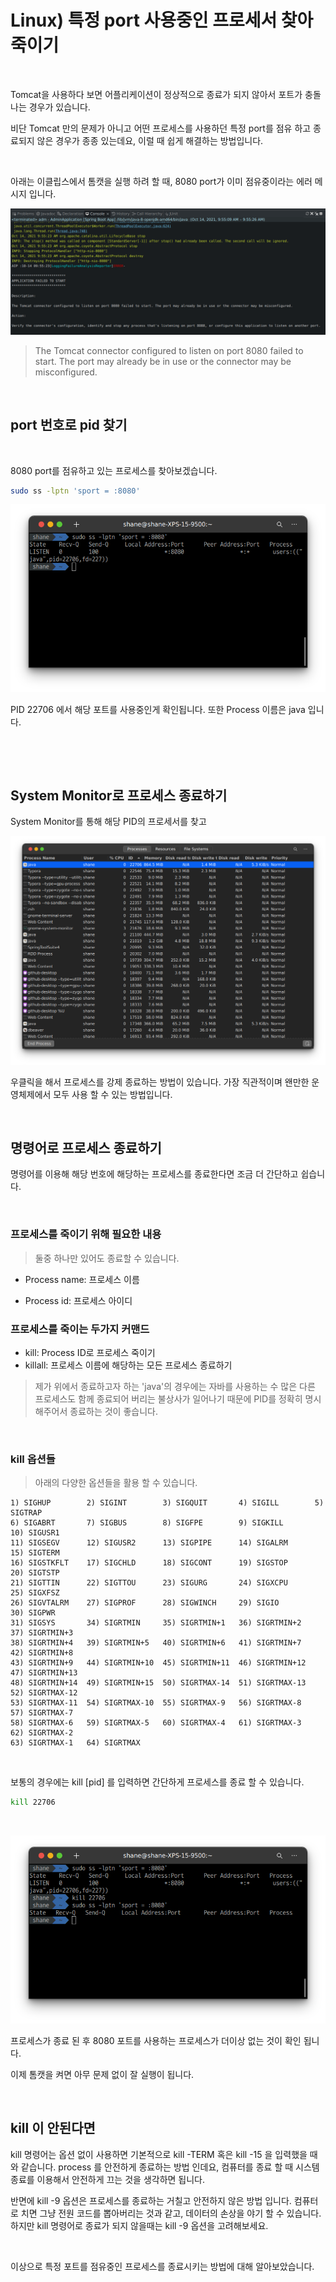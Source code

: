 # Linux) 특정 port 사용중인 프로세서 찾아 죽이기

​		

Tomcat을 사용하다 보면 어플리케이션이 정상적으로 종료가 되지 않아서 포트가 충돌 나는 경우가 있습니다. 

비단 Tomcat 만의 문제가 아니고 어떤 프로세스를 사용하던 특정 port를 점유 하고 종료되지 않은 경우가 종종 있는데요, 이럴 때 쉽게 해결하는 방법입니다.

​	

아래는 이클립스에서 톰캣을 실행 하려 할 때, 8080 port가 이미 점유중이라는 에러 메시지 입니다.

![image-20211014100143457](https://raw.githubusercontent.com/Shane-Park/markdownBlog/master/OS/linux/findPidByPort.assets/image-20211014100143457.png)

> The Tomcat connector configured to listen on port 8080 failed to start. The port may already be in use or the connector may be misconfigured.

​	

## port 번호로 pid 찾기

​	

8080 port를 점유하고 있는 프로세스를 찾아보겠습니다.

```bash
sudo ss -lptn 'sport = :8080'
```

![image-20211014100309471](https://raw.githubusercontent.com/Shane-Park/markdownBlog/master/OS/linux/findPidByPort.assets/image-20211014100309471.png)

PID 22706 에서 해당 포트를 사용중인게 확인됩니다. 또한 Process 이름은 java 입니다.

​	

​		

## System Monitor로 프로세스 종료하기

System Monitor를 통해 해당 PID의 프로세서를 찾고

![image-20211014101003289](https://raw.githubusercontent.com/Shane-Park/markdownBlog/master/OS/linux/findPidByPort.assets/image-20211014101003289.png)

우클릭을 해서 프로세스를 강제 종료하는 방법이 있습니다. 가장 직관적이며 왠만한 운영체제에서 모두 사용 할 수 있는 방법입니다.

​	

## 명령어로 프로세스 종료하기

명령어를 이용해 해당 번호에 해당하는 프로세스를 종료한다면 조금 더 간단하고 쉽습니다.

​	

### 프로세스를 죽이기 위해 필요한 내용

> 둘중 하나만 있어도 종료할 수 있습니다.

- Process name: 프로세스 이름

- Process id: 프로세스 아이디

  

### 프로세스를 죽이는 두가지 커맨드

- kill: Process ID로 프로세스 죽이기
- killall: 프로세스 이름에 해당하는 모든 프로세스 종료하기

>  제가 위에서 종료하고자 하는 'java'의 경우에는 자바를 사용하는 수 많은 다른 프로세스도 함께 종료되어 버리는 불상사가 일어나기 때문에 PID를 정확히 명시해주어서 종료하는 것이 좋습니다.

​		

### kill 옵션들

> 아래의 다양한 옵션들을 활용 할 수 있습니다.

```
1) SIGHUP        2) SIGINT        3) SIGQUIT       4) SIGILL        5) SIGTRAP
6) SIGABRT       7) SIGBUS        8) SIGFPE        9) SIGKILL       10) SIGUSR1
11) SIGSEGV      12) SIGUSR2      13) SIGPIPE      14) SIGALRM      15) SIGTERM
16) SIGSTKFLT    17) SIGCHLD      18) SIGCONT      19) SIGSTOP      20) SIGTSTP
21) SIGTTIN      22) SIGTTOU      23) SIGURG       24) SIGXCPU      25) SIGXFSZ
26) SIGVTALRM    27) SIGPROF      28) SIGWINCH     29) SIGIO        30) SIGPWR
31) SIGSYS       34) SIGRTMIN     35) SIGRTMIN+1   36) SIGRTMIN+2   37) SIGRTMIN+3
38) SIGRTMIN+4   39) SIGRTMIN+5   40) SIGRTMIN+6   41) SIGRTMIN+7   42) SIGRTMIN+8
43) SIGRTMIN+9   44) SIGRTMIN+10  45) SIGRTMIN+11  46) SIGRTMIN+12  47) SIGRTMIN+13
48) SIGRTMIN+14  49) SIGRTMIN+15  50) SIGRTMAX-14  51) SIGRTMAX-13  52) SIGRTMAX-12
53) SIGRTMAX-11  54) SIGRTMAX-10  55) SIGRTMAX-9   56) SIGRTMAX-8   57) SIGRTMAX-7
58) SIGRTMAX-6   59) SIGRTMAX-5   60) SIGRTMAX-4   61) SIGRTMAX-3   62) SIGRTMAX-2
63) SIGRTMAX-1   64) SIGRTMAX
```

​	

보통의 경우에는 kill [pid] 를 입력하면 간단하게 프로세스를 종료 할 수 있습니다.

```bash
kill 22706
```

​	

![image-20211014101222197](https://raw.githubusercontent.com/Shane-Park/markdownBlog/master/OS/linux/findPidByPort.assets/image-20211014101222197.png)

프로세스가 종료 된 후 8080 포트를 사용하는 프로세스가 더이상 없는 것이 확인 됩니다. 

이제 톰캣을 켜면 아무 문제 없이 잘 실행이 됩니다.

​	

## kill 이 안된다면

kill 명령어는 옵션 없이 사용하면 기본적으로 kill -TERM 혹은 kill -15 을 입력했을 때와 같습니다. process 를 안전하게 종료하는 방법 인데요, 컴퓨터를 종료 할 때 시스템 종료를 이용해서 안전하게 끄는 것을 생각하면 됩니다.

반면에 kill -9 옵션은 프로세스를 종료하는 거칠고 안전하지 않은 방법 입니다. 컴퓨터로 치면 그냥 전원 코드를 뽑아버리는 것과 같고, 데이터의 손상을 야기 할 수 있습니다. 하지만 kill 명령어로 종료가 되지 않을때는 kill -9 옵션을 고려해보세요.

​		

이상으로 특정 포트를 점유중인 프로세스를 종료시키는 방법에 대해 알아보았습니다.
